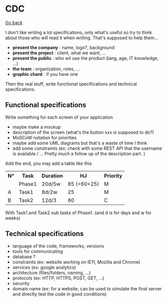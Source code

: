 # CDC

[Go back](..)

I don't like writing a lot specifications, only what's
useful so try to think about those who will read it
when writing. That's supposed to help them...

* **present the company**  : name, logo?, background
* **present the project** : client, what we want, ...
* **present the public** : who wil use the product (lang, age, IT
  knowledge, ...)
* **the team** : organization, roles, ...
* **graphic chard** : if you have one

Then the real stuff, write functional specifications
and technical specifications.

## Functional specifications

Write something for each screen of your application

* maybe make a mockup
* description of the screen (what's the button xxx
  is supposed to do?)
* MoSCoW notation for priorities
* maybe add some UML diagrams but that's a waste
of time I think
* add some constraints (ex: check with some REST
  API that the username is available / ... Pretty
  much a follow up of the description part.
)
  
Add the end, you may add a table like this

<table class="table table-bordered">
<tr>
<th>N°</th>
<th>Task</th>
<th>Duration</th>
<th>HJ</th>
<th>Priority</th>
</tr>
<tr>
<td></td>
<td>Phase1</td>
<td>20d/5w</td>
<td>85 (=60+25)</td>
<td>M</td>
</tr>
<tr>
<td>A</td>
<td>Task1</td>
<td>8d/2w</td>
<td>25</td>
<td>M</td>
</tr>
<tr>
<td>B</td>
<td>Task2</td>
<td>12d/3</td>
<td>60</td>
<td>C</td>
</tr>
</table>

With Task1 and Task2 sub tasks of Phase1. (and
d is for days and w for weeks)

## Technical specifications

* language of the code, frameworks, versions
* tools for communicating
* database ?
* constraints (ex: website working on IE11, Mozilla and Chrome)
* services (ex: google analytics)
* architecture (files/folders, naming, ...)
* protocols (ex: HTTP, HTTPS, POST, GET, ...)
* security
* domain name (ex: for a website, can be used to simulate
  the final server and directly test the code in good
  conditions)